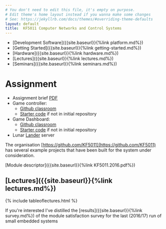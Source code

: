 ```yaml
---
# You don't need to edit this file, it's empty on purpose.
# Edit theme's home layout instead if you wanna make some changes
# See: https://jekyllrb.com/docs/themes/#overriding-theme-defaults
layout: default
title:  KF5011 Computer Networks and Control Systems
---
```



 * [Development Software]({{site.baseurl}}{%link platform.md%})
 * [Getting Started]({{site.baseurl}}{%link getting-started.md%})
 * [Hardware]({{site.baseurl}}{%link hardware.md%})
 * [Lectures]({{site.baseurl}}{%link lectures.md%})
 * [Seminars]({{site.baseurl}}{%link seminars.md%})


# Assignment

+ Assignment brief <a href="kf5011-assignment-brief.pdf">PDF</a>
+ Game controller:
  + <a href="https://classroom.github.com/a/VRh30nkL">Github classroom</a>
  + <a href="https://github.com/kf5011/game-controller-seed.git">Starter code</a> if not in initial repository
+ Game Dashboard:
  + <a href="https://classroom.github.com/a/APDfS3Bb">Github classroom</a>
  + <a href="https://github.com/kf5011/game-dashboard-seed.git">Starter code</a> if not in initial repository
+ Lunar <a href="http://hesabu.net/kf5011/Lander.jar">Lander</a> server



The organisation [https://github.com/KF5011](https://github.com/KF5011) has several example projects that have been built for the system under consideration.

[Module descriptor]({{site.baseurl}}{%link KF5011.2016.pdf%})

## [Lectures]({{site.baseurl}}{%link lectures.md%})
{% include tableoflectures.html %}

If you're interested I've distilled the [results]({{site.baseurl}}{%link survey.md%}) of the module satisfaction survey for the last (2016/17) run of small embedded systems  



